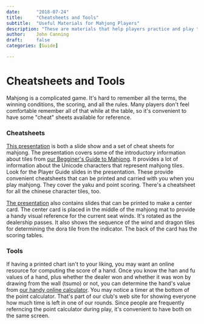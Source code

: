 ```yaml
---
date:      "2018-07-24"
title:     "Cheatsheets and Tools"
subtitle:  "Useful Materials for Mahjong Players"
description: "These are materials that help players practice and play the game."
author:    John Canning
draft:     false
categories: [Guide]

---
```


# Cheatsheets and Tools

Mahjong is a complicated game.  It's hard to remember all the terms,
the winning conditions, the scoring, and all the rules.  Many players
don't feel comfortable remember all of that while at the table,
so it's convenient to have some "cheat" sheets available for reference.

### Cheatsheets

[This presentation](/pdf/Mahjong_Player_Guides.pdf) is both a slide
show and a set of cheat sheets for mahjong.  The presentation covers
some of the introductory information about tiles from [our Begginer's
Guide to Mahjong](/guides/beginners).  It provides a lot of
information about the Unicode characters that represent mahjong tiles.
Look for the Player Guide slides in the presentation.  These provide
convenient cheatsheets that can be printed and carried with you when
you play mahjong.  They cover the yaku and point scoring.  There's a
cheatsheet for all the chinese character tiles, too.

[The presentation](/pdf/Mahjong_Player_Guides.pdf)
also contains slides that can be printed to make a center card.
The center card is placed in the middle of the mahjong mat to provide
a handy visual reference for the current seat winds.  It's rotated as
the dealership passes.  It also shows the sequence of the wind and dragon
tiles for determining the dora tile from the indicator.
The back of the card has the scoring tables.

### Tools

If having a printed chart isn't to your liking, you may want an online
resource for computing the score of a hand.
Once you know the han and fu values of a hand, plus whether the dealer
won and whether it was won by drawing from the wall (tsumo) or not,
you can determine the hand's value from [our handy online 
calculator](https://seattlemahjong.club/pointcalculator).
You may notice a timer at the bottom of the point calculator.  That's
part of our club's web site for showing everyone how much time is
left in one of our rounds.  Since people are frequently referncing the
point calculator during play, it's convenient to have both on the same
screen.

